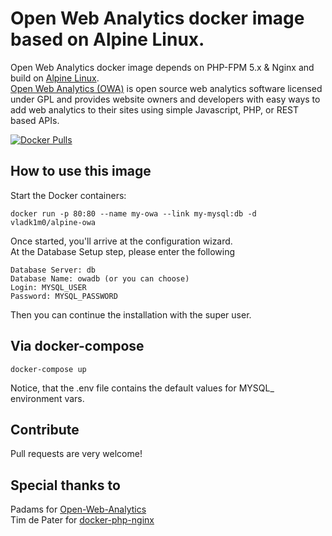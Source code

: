 Open Web Analytics docker image based on Alpine Linux.
==============================================
 Open Web Analytics docker image depends on PHP-FPM 5.x & Nginx and build on [Alpine Linux](http://www.alpinelinux.org/).  
[Open Web Analytics (OWA)](http://www.openwebanalytics.com) is open source web analytics software licensed under GPL and provides website owners and developers with easy ways to add web analytics to their sites using simple Javascript, PHP, or REST based APIs.  

[![Docker Pulls](https://img.shields.io/docker/pulls/vladk1m0/alpine-owa.svg)](https://hub.docker.com/r/vladk1m0/alpine-owa/)

How to use this image
-----
Start the Docker containers:
```
docker run -p 80:80 --name my-owa --link my-mysql:db -d vladk1m0/alpine-owa
```
Once started, you'll arrive at the configuration wizard.   
At the Database Setup step, please enter the following

    Database Server: db
    Database Name: owadb (or you can choose)
    Login: MYSQL_USER
    Password: MYSQL_PASSWORD
   
Then you can continue the installation with the super user. 

Via docker-compose
----
```
docker-compose up
```
Notice, that the .env file contains the default values for MYSQL_ environment vars.

Contribute
----
Pull requests are very welcome!

Special thanks to
-----
Padams for [Open-Web-Analytics](https://github.com/padams)  
Tim de Pater for [docker-php-nginx](https://github.com/TrafeX/docker-php-nginx)
